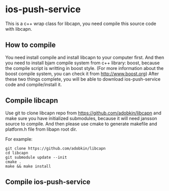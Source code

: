 ios-push-service
================

This is a c++ wrap class for libcapn, you need compile this source code with libcapn.

How to compile
--------------

You need install compile and install libcapn to your computer first. And then you need to install bjam compile system from c++ library: boost, because the compile script is writting in boost style. (For more information about the boost compile system, you can check it from http://www.boost.org) After these two things complete, you will be able to download ios-push-service code and compile/install it.

Compile libcapn
---------------

Use git to clone libcapn repo from https://github.com/adobkin/libcapn and make sure you have initialized submodules, because it will need jansson source to compile. And then please use cmake to generate makefile and platform.h file from libapn root dir.

For example:

    git clone https://github.com/adobkin/libcapn
    cd libcapn
    git submodule update --init
    cmake .
    make && make install

Compile ios-push-service
----------------------------
